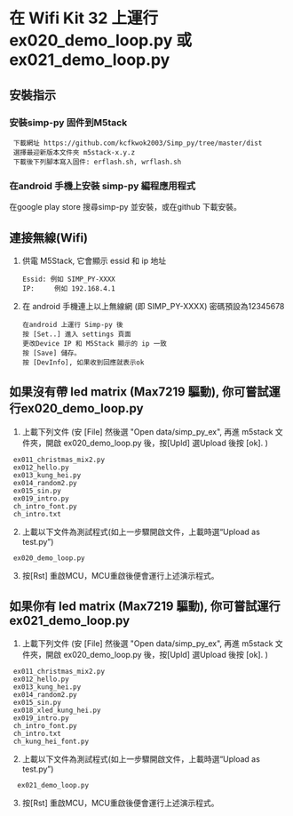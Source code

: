# 在 Wifi Kit 32 上運行  ex020_demo_loop.py 或 ex021_demo_loop.py
## 安裝指示
### 安裝simp-py 固件到M5tack
```
 下載網址 https://github.com/kcfkwok2003/Simp_py/tree/master/dist
 選擇最迎新版本文件夾 m5stack-x.y.z
 下載後下列腳本寫入固件: erflash.sh, wrflash.sh
```

### 在android 手機上安裝 simp-py 編程應用程式
在google play store 搜尋simp-py 並安裝，或在github 下載安裝。

## 連接無線(Wifi)
 1. 供電 M5Stack, 它會顯示 essid 和 ip 地址
    ```
    Essid: 例如 SIMP_PY-XXXX
    IP:     例如 192.168.4.1
    ```
 2. 在 android 手機連上以上無線網 (即 SIMP_PY-XXXX) 密碼預設為12345678
    ```
    在android 上運行 Simp-py 後
    按 [Set..] 進入 settings 頁面
    更改Device IP 和 M5Stack 顯示的 ip 一致
    按 [Save] 儲存。
    按 [DevInfo], 如果收到回應就表示ok
    ```
    
## 如果沒有帶 led matrix (Max7219 驅動), 你可嘗試運行ex020_demo_loop.py
 1. 上載下列文件 (安 [File] 然後選 "Open data/simp_py_ex", 再進 m5stack 文件夾，開啟 ex020_demo_loop.py 後，按[Upld] 選Upload 後按 [ok]. )
 ```
  ex011_christmas_mix2.py
  ex012_hello.py
  ex013_kung_hei.py
  ex014_random2.py
  ex015_sin.py
  ex019_intro.py
  ch_intro_font.py  
  ch_intro.txt
 ```
 2. 上載以下文件為測試程式(如上一步驟開啟文件，上載時選“Upload as test.py”)
 ```
  ex020_demo_loop.py
 ```
 3. 按[Rst] 重啟MCU，MCU重啟後便會運行上述演示程式。

## 如果你有 led matrix (Max7219 驅動), 你可嘗試運行 ex021_demo_loop.py
 1. 上載下列文件 (安 [File] 然後選 "Open data/simp_py_ex", 再進 m5stack 文件夾，開啟 ex020_demo_loop.py 後，按[Upld] 選Upload 後按 [ok]. )
 ```
  ex011_christmas_mix2.py
  ex012_hello.py
  ex013_kung_hei.py
  ex014_random2.py     
  ex015_sin.py
  ex018_xled_kung_hei.py
  ex019_intro.py
  ch_intro_font.py  
  ch_intro.txt
  ch_kung_hei_font.py
  ```
  2. 上載以下文件為測試程式(如上一步驟開啟文件，上載時選“Upload as test.py”)
```
  ex021_demo_loop.py
```
 3. 按[Rst] 重啟MCU，MCU重啟後便會運行上述演示程式。


